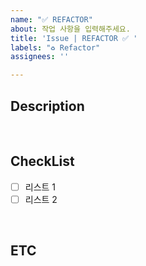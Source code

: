```yaml
---
name: "✅ REFACTOR"
about: 작업 사항을 입력해주세요.
title: 'Issue | REFACTOR ✅ '
labels: "♻️ Refactor"
assignees: ''

---
```


## Description

<br/>

## CheckList

- [ ] 리스트 1
- [ ] 리스트 2

<br/>

## ETC
